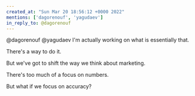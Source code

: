 ```yaml
---
created_at: "Sun Mar 20 18:56:12 +0000 2022"
mentions: ['dagorenouf', 'yagudaev']
in_reply_to: @dagorenouf
---
```


@dagorenouf @yagudaev I'm actually working on what is essentially that.

There's a way to do it. 

But we've got to shift the way we think about marketing. 

There's too much of a focus on numbers.

But what if we focus on accuracy?